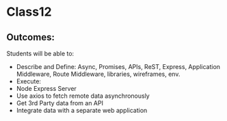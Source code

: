 # Class12

## Outcomes:
Students will be able to:
- Describe and Define: Async, Promises, APIs, ReST, Express, Application Middleware, Route Middleware, libraries, wireframes, env.
- Execute:
 - Node Express Server
 - Use axios to fetch remote data asynchronously
 - Get 3rd Party data from an API
 - Integrate data with a separate web application
